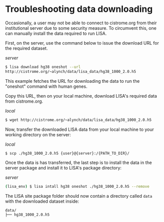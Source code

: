 # Troubleshooting data downloading

Occasionally, a user may not be able to connect to cistrome.org from their institutional server due to some security measure. To circumvent this, one can manually install the data required to run LISA. 

First, on the server, use the command below to issue the download URL for the required dataset.

*server*
```bash
$ lisa download hg38 oneshot --url
http://cistrome.org/~alynch/data/lisa_data/hg38_1000_2.0.h5
```

This example fetches the URL for downloading the data to run the "oneshot" command with human genes. 

Copy this URL, then on your local machine, download LISA's required data from cistrome.org.

*local*
```bash
$ wget http://cistrome.org/~alynch/data/lisa_data/hg38_1000_2.0.h5
```

Now, transfer the downloaded LISA data from your local machine to your working directory on the server:

*local*
```bash
$ scp ./hg38_1000_2.0.h5 {user}@{server}:/{PATH_TO_DIR}/
```

Once the data is has transferred, the last step is to install the data in the server package and install it to LISA's package directory:

*server*
```bash
(lisa_env) $ lisa intall hg38 oneshot ./hg38_1000_2.0.h5 --remove
```

The LISA site package folder should now contain a directory called ```data``` with the downloaded dataset inside:
```
data/
├── hg38_1000_2.0.h5
```
